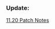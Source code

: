 ### Update: 
[11.20 Patch Notes](https://tonneh.github.io/GitHub-Pages-Project/updates/11.20%20patch%20notes.html)

